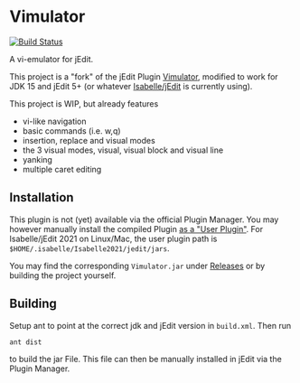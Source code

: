 # Vimulator
[![Build Status](https://travis-ci.com/nielstron/vimulator.svg?branch=master)](https://travis-ci.com/nielstron/vimulator)

A vi-emulator for jEdit.

This project is a "fork" of the jEdit Plugin [Vimulator](http://plugins.jedit.org/plugins/?Vimulator),
modified to work for JDK 15 and jEdit 5+ (or whatever [Isabelle/jEdit](https://isabelle.in.tum.de/) is currently using).

This project is WIP, but already features
- vi-like navigation
- basic commands (i.e. w,q)
- insertion, replace and visual modes
- the 3 visual modes, visual, visual block and visual line
- yanking
- multiple caret editing
## Installation

This plugin is not (yet) available via the official Plugin Manager.
You may however manually install the compiled Plugin [as a "User Plugin"](http://plugins.jedit.org/install.php).
For Isabelle/jEdit 2021 on Linux/Mac, the user plugin path is `$HOME/.isabelle/Isabelle2021/jedit/jars`.

You may find the corresponding `Vimulator.jar` under [Releases](https://github.com/nielstron/vimulator/releases) or by building the project yourself.

## Building

Setup ant to point at the correct jdk and jEdit version in `build.xml`.
Then run
```bash
ant dist
```

to build the jar File.
This file can then be manually installed in jEdit via the Plugin Manager.
